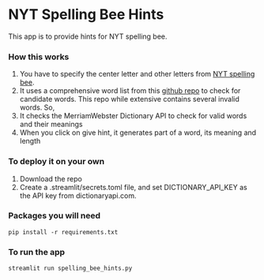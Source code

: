 # NYT Spelling Bee Hints

This app is to provide hints for NYT spelling bee.

### How this works

1. You have to specify the center letter and other letters from [NYT spelling bee](https://www.nytimes.com/puzzles/spelling-bee).
2. It uses a comprehensive word list from this [github repo](https://github.com/dwyl/english-words) to check for candidate words. This repo while extensive contains several invalid words. So,
3. It checks the MerriamWebster Dictionary API to check for valid words and their meanings
4. When you click on give hint, it generates part of a word, its meaning and length

### To deploy it on your own

1. Download the repo
2. Create a .streamlit/secrets.toml file, and set DICTIONARY_API_KEY as the API key from dictionaryapi.com.

### Packages you will need

```
pip install -r requirements.txt
```

### To run the app

```
streamlit run spelling_bee_hints.py
```
